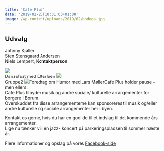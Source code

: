 ```yaml
---
title: 'Cafe Plus'
date: '2019-02-25T10:31:03+01:00'
image: /wp-content/uploads/2019/02/bodega.jpg
---
```


## Udvalg

Johnny Kjøller  
Sten Stensgaard Andersen  
Niels Lempert, **Kontaktperson**

![](/images/uploads/2019/02/DSC_0479-800x409.jpg)   
Dansefest med EfterIsen ![](/images/uploads/2019/02/IMG_0715-1-800x600.jpg)   
Gruppe2 ![](/images/uploads/2019/08/56956390_10219712920240190_9126967230993530880_n-800x600.jpg)Foredrag om Humor med Lars MøllerCafe Plus holder pause – men ellers:  
Cafe Plus tilbyder musik og andre sociale/ kulturelle arrangementer for borgere i Borum.  
Overskuddet fra disse arrangementerne kan sponsoreres til musik og/eller andre kulturelle og sociale arrangementer her i byen.

Kontakt os gerne, hvis du har en god ide til et indslag til det kommende års arrangementer.  
Lige nu tænker vi i en jazz- koncert på parkeringspladsen til sommer næste år.

Flere informationer og opslag på vores [Facebook-side](https://www.facebook.com/groups/145324826164399/)